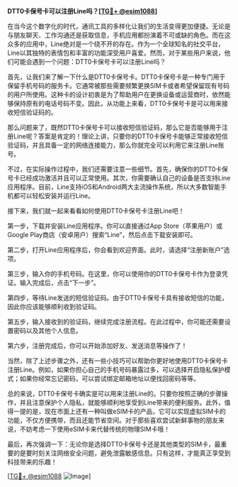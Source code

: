 **DTT0卡保号卡可以注册Line吗？[[TG💪+ @esim1088](https://t.me/s/esim1088)]**

在当今这个数字化的时代，通讯工具的多样化让我们的生活变得更加便捷。无论是与朋友聊天、工作沟通还是获取信息，手机应用都扮演着不可或缺的角色。而在这众多的应用中，Line绝对是一个绕不开的存在。作为一个全球知名的社交平台，Line以其独特的表情包和丰富的功能深受用户喜爱。然而，对于某些用户来说，他们可能会遇到一个问题：DTT0卡保号卡可以注册Line吗？

首先，让我们来了解一下什么是DTT0卡保号卡。DTT0卡保号卡是一种专门用于保留手机号码的服务卡。它通常被那些需要频繁更换SIM卡或者希望保留现有号码的用户所使用。这种卡的设计初衷是为了帮助用户在更换设备或运营商时，依然能够保持原有的电话号码不变。因此，从功能上来看，DTT0卡保号卡是可以用来接收短信验证码的。

那么问题来了，既然DTT0卡保号卡可以接收短信验证码，那么它是否能够用于注册Line呢？答案是肯定的！理论上讲，只要你的DTT0卡保号卡能够正常接收短信验证码，并且具备一定的网络连接能力，那么你就完全可以利用它来注册Line账号。

不过，在实际操作过程中，我们还需要注意一些细节。首先，确保你的DTT0卡保号卡已经成功激活并且可以正常使用。其次，你需要确认自己的设备是否支持Line应用程序。目前，Line支持iOS和Android两大主流操作系统，所以大多数智能手机都可以轻松安装并运行Line。

接下来，我们就一起来看看如何使用DTT0卡保号卡注册Line吧！

第一步，下载并安装Line应用程序。你可以直接通过App Store（苹果用户）或Google Play商店（安卓用户）搜索“Line”，然后点击下载安装即可。

第二步，打开Line应用程序后，你会看到欢迎界面。此时，请选择“注册新账户”选项。

第三步，输入你的手机号码。在这里，你可以使用你的DTT0卡保号卡作为登录凭证。输入完成后，点击“下一步”。

第四步，等待Line发送的短信验证码。由于DTT0卡保号卡具有接收短信的功能，因此你应该能够顺利收到验证码。

第五步，输入接收到的验证码，继续完成注册流程。在此过程中，你可能还需要设置密码以及其他个人信息。

第六步，注册完成后，你可以开始添加好友、发送消息等操作了！

当然，除了上述步骤之外，还有一些小技巧可以帮助你更好地使用DTT0卡保号卡注册Line。例如，如果你担心自己的手机号码暴露过多，可以选择开启隐私保护模式；如果你经常忘记密码，可以尝试绑定邮箱地址以便找回密码等等。

总的来说，DTT0卡保号卡确实是可以用来注册Line的。只要你按照正确的步骤操作，并且注意保护个人隐私，就能够顺利地享受到Line带来的便利服务。此外，值得一提的是，现在市面上还有一种叫做eSIM卡的产品，它可以实现虚拟SIM卡的功能，不仅方便携带，而且还能节省空间。对于那些喜欢尝试新鲜事物的朋友来说，不妨考虑一下使用eSIM卡来代替传统的物理SIM卡哦！

最后，再次强调一下：无论你是选择DTT0卡保号卡还是其他类型的SIM卡，最重要的是要时刻关注网络安全问题，避免泄露敏感信息。只有这样，才能真正享受到科技带来的乐趣！

[[TG💪+ @esim1088](https://t.me/s/esim1088) ![Image](https://i.postimg.cc/4NQfJmqS/Snipaste-2025-05-13-00-14-12.png)]